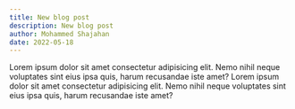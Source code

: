 ```yaml
---
title: New blog post
description: New blog post
author: Mohammed Shajahan
date: 2022-05-18
---
```


Lorem ipsum dolor sit amet consectetur adipisicing elit. 
Nemo nihil neque voluptates sint eius ipsa quis, harum recusandae iste amet?
Lorem ipsum dolor sit amet consectetur adipisicing elit. 
Nemo nihil neque voluptates sint eius ipsa quis, harum recusandae iste amet?